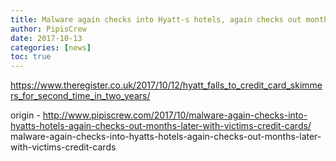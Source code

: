 ```yaml
---
title: Malware again checks into Hyatt-s hotels, again checks out months later with victims- credit cards
author: PipisCrew
date: 2017-10-13
categories: [news]
toc: true
---
```


https://www.theregister.co.uk/2017/10/12/hyatt_falls_to_credit_card_skimmers_for_second_time_in_two_years/

origin - http://www.pipiscrew.com/2017/10/malware-again-checks-into-hyatts-hotels-again-checks-out-months-later-with-victims-credit-cards/ malware-again-checks-into-hyatts-hotels-again-checks-out-months-later-with-victims-credit-cards